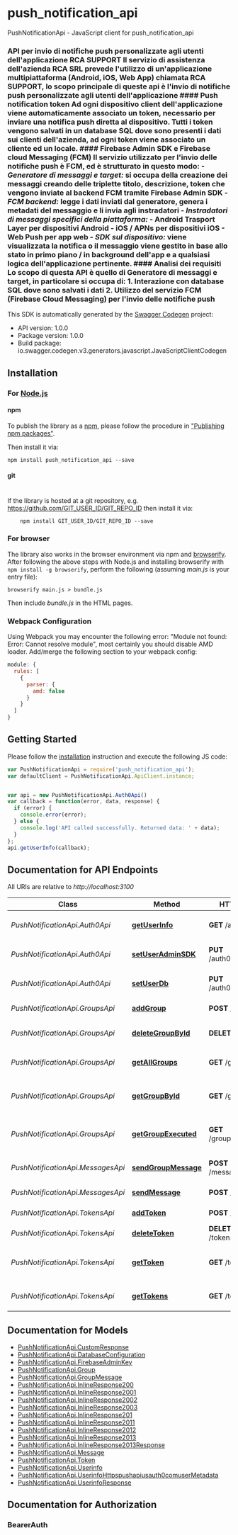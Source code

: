 # push_notification_api

PushNotificationApi - JavaScript client for push_notification_api
### API per invio di notifiche push personalizzate agli utenti dell'applicazione RCA SUPPORT  Il servizio di assistenza dell'azienda RCA SRL prevede l'utilizzo di un'applicazione  multipiattaforma (Android, iOS, Web App) chiamata RCA SUPPORT, lo scopo principale di queste api  è l'invio di notifiche push personalizzate agli utenti dell'applicazione  #### Push notification token Ad ogni dispositivo client dell'applicazione viene automaticamente associato un token,  necessario per inviare una notifica push diretta al dispositivo. Tutti i token vengono salvati in un database SQL dove sono presenti i dati sui clienti dell'azienda, ad ogni token viene associato un cliente ed un locale.  #### Firebase Admin SDK e Firebase cloud Messaging (FCM) Il servizio utilizzato per l'invio delle notifiche push è FCM, ed è strutturato in questo modo:  - *Generatore di messaggi e target:*      si occupa della creazione dei messaggi creando delle triplette titolo, descrizione, token che vengono inviate al backend FCM tramite Firebase Admin SDK  - *FCM backend:* legge i dati inviati dal generatore, genera i metadati del messaggio e li invia agli instradatori  - *Instradatori di messaggi specifici della piattaforma:*     - **Android Trasport Layer** per dispositivi Android     - **iOS / APNs** per dispositivi iOS     - **Web Push** per app web  - *SDK sul dispositivo:* viene visualizzata la notifica o il messaggio viene gestito in base allo stato in primo piano / in background dell'app e a qualsiasi logica dell'applicazione pertinente.  #### Analisi dei requisiti  Lo scopo di questa API è quello di **Generatore di messaggi e target**, in particolare si occupa di:  1. Interazione con database SQL dove sono salvati i dati 2. Utilizzo del servizio FCM (Firebase Cloud Messaging) per l'invio delle notifiche push  
This SDK is automatically generated by the [Swagger Codegen](https://github.com/swagger-api/swagger-codegen) project:

- API version: 1.0.0
- Package version: 1.0.0
- Build package: io.swagger.codegen.v3.generators.javascript.JavaScriptClientCodegen

## Installation

### For [Node.js](https://nodejs.org/)

#### npm

To publish the library as a [npm](https://www.npmjs.com/),
please follow the procedure in ["Publishing npm packages"](https://docs.npmjs.com/getting-started/publishing-npm-packages).

Then install it via:

```shell
npm install push_notification_api --save
```

#### git
#
If the library is hosted at a git repository, e.g.
https://github.com/GIT_USER_ID/GIT_REPO_ID
then install it via:

```shell
    npm install GIT_USER_ID/GIT_REPO_ID --save
```

### For browser

The library also works in the browser environment via npm and [browserify](http://browserify.org/). After following
the above steps with Node.js and installing browserify with `npm install -g browserify`,
perform the following (assuming *main.js* is your entry file):

```shell
browserify main.js > bundle.js
```

Then include *bundle.js* in the HTML pages.

### Webpack Configuration

Using Webpack you may encounter the following error: "Module not found: Error:
Cannot resolve module", most certainly you should disable AMD loader. Add/merge
the following section to your webpack config:

```javascript
module: {
  rules: [
    {
      parser: {
        amd: false
      }
    }
  ]
}
```

## Getting Started

Please follow the [installation](#installation) instruction and execute the following JS code:

```javascript
var PushNotificationApi = require('push_notification_api');
var defaultClient = PushNotificationApi.ApiClient.instance;


var api = new PushNotificationApi.Auth0Api()
var callback = function(error, data, response) {
  if (error) {
    console.error(error);
  } else {
    console.log('API called successfully. Returned data: ' + data);
  }
};
api.getUserInfo(callback);
```

## Documentation for API Endpoints

All URIs are relative to *http://localhost:3100*

Class | Method | HTTP request | Description
------------ | ------------- | ------------- | -------------
*PushNotificationApi.Auth0Api* | [**getUserInfo**](docs/Auth0Api.md#getUserInfo) | **GET** /auth0/userinfo | Resituisce le informazioni dell&#x27;utente
*PushNotificationApi.Auth0Api* | [**setUserAdminSDK**](docs/Auth0Api.md#setUserAdminSDK) | **PUT** /auth0/firebasesdk | Imposta Firebase Admin SDK dell&#x27;utente
*PushNotificationApi.Auth0Api* | [**setUserDb**](docs/Auth0Api.md#setUserDb) | **PUT** /auth0/database | Imposta database dell&#x27;utente
*PushNotificationApi.GroupsApi* | [**addGroup**](docs/GroupsApi.md#addGroup) | **POST** /groups | Aggiunge un nuovo gruppo
*PushNotificationApi.GroupsApi* | [**deleteGroupById**](docs/GroupsApi.md#deleteGroupById) | **DELETE** /groups/{id} | Cancella il gruppo in base all&#x27;id
*PushNotificationApi.GroupsApi* | [**getAllGroups**](docs/GroupsApi.md#getAllGroups) | **GET** /groups | Resituisce la lista di tutti i gruppi
*PushNotificationApi.GroupsApi* | [**getGroupById**](docs/GroupsApi.md#getGroupById) | **GET** /groups/{id} | Restituisce il gruppo corrispondente all&#x27;id
*PushNotificationApi.GroupsApi* | [**getGroupExecuted**](docs/GroupsApi.md#getGroupExecuted) | **GET** /groups/execute/{id} | Restituisce i risultati dell&#x27;esecuzione della query
*PushNotificationApi.MessagesApi* | [**sendGroupMessage**](docs/MessagesApi.md#sendGroupMessage) | **POST** /messages/group | Invia una notifica di gruppo
*PushNotificationApi.MessagesApi* | [**sendMessage**](docs/MessagesApi.md#sendMessage) | **POST** /messages | Invia una notifica
*PushNotificationApi.TokensApi* | [**addToken**](docs/TokensApi.md#addToken) | **POST** /tokens | Aggiunge un nuovo token
*PushNotificationApi.TokensApi* | [**deleteToken**](docs/TokensApi.md#deleteToken) | **DELETE** /tokens/{token} | Cancella il token
*PushNotificationApi.TokensApi* | [**getToken**](docs/TokensApi.md#getToken) | **GET** /tokens/{token} | Restituisce le informazioni relative ad un token
*PushNotificationApi.TokensApi* | [**getTokens**](docs/TokensApi.md#getTokens) | **GET** /tokens | Resituisce la lista di tutti i token

## Documentation for Models

 - [PushNotificationApi.CustomResponse](docs/CustomResponse.md)
 - [PushNotificationApi.DatabaseConfiguration](docs/DatabaseConfiguration.md)
 - [PushNotificationApi.FirebaseAdminKey](docs/FirebaseAdminKey.md)
 - [PushNotificationApi.Group](docs/Group.md)
 - [PushNotificationApi.GroupMessage](docs/GroupMessage.md)
 - [PushNotificationApi.InlineResponse200](docs/InlineResponse200.md)
 - [PushNotificationApi.InlineResponse2001](docs/InlineResponse2001.md)
 - [PushNotificationApi.InlineResponse2002](docs/InlineResponse2002.md)
 - [PushNotificationApi.InlineResponse2003](docs/InlineResponse2003.md)
 - [PushNotificationApi.InlineResponse201](docs/InlineResponse201.md)
 - [PushNotificationApi.InlineResponse2011](docs/InlineResponse2011.md)
 - [PushNotificationApi.InlineResponse2012](docs/InlineResponse2012.md)
 - [PushNotificationApi.InlineResponse2013](docs/InlineResponse2013.md)
 - [PushNotificationApi.InlineResponse2013Response](docs/InlineResponse2013Response.md)
 - [PushNotificationApi.Message](docs/Message.md)
 - [PushNotificationApi.Token](docs/Token.md)
 - [PushNotificationApi.Userinfo](docs/Userinfo.md)
 - [PushNotificationApi.UserinfoHttpspushapiusauth0comuserMetadata](docs/UserinfoHttpspushapiusauth0comuserMetadata.md)
 - [PushNotificationApi.UserinfoResponse](docs/UserinfoResponse.md)

## Documentation for Authorization


### BearerAuth


